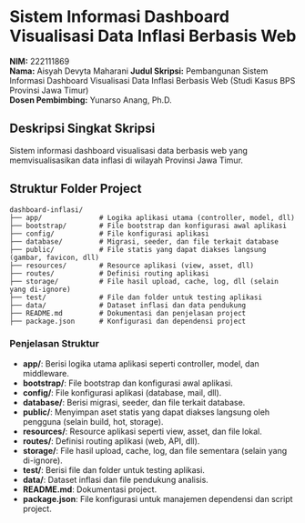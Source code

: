 # Sistem Informasi Dashboard Visualisasi Data Inflasi Berbasis Web

**NIM:** 222111869  
**Nama:** Aisyah Devyta Maharani
**Judul Skripsi:** Pembangunan Sistem Informasi Dashboard Visualisasi Data Inflasi Berbasis Web (Studi Kasus BPS Provinsi Jawa Timur)  
**Dosen Pembimbing:** Yunarso Anang, Ph.D.

## Deskripsi Singkat Skripsi
Sistem informasi dashboard visualisasi data berbasis web yang memvisualisasikan data inflasi di wilayah Provinsi Jawa Timur.

## Struktur Folder Project

```
dashboard-inflasi/
├── app/              # Logika aplikasi utama (controller, model, dll)
├── bootstrap/        # File bootstrap dan konfigurasi awal aplikasi
├── config/           # File konfigurasi aplikasi
├── database/         # Migrasi, seeder, dan file terkait database
├── public/           # File statis yang dapat diakses langsung (gambar, favicon, dll)
├── resources/        # Resource aplikasi (view, asset, dll)
├── routes/           # Definisi routing aplikasi
├── storage/          # File hasil upload, cache, log, dll (selain yang di-ignore)
├── test/             # File dan folder untuk testing aplikasi
├── data/             # Dataset inflasi dan data pendukung
├── README.md         # Dokumentasi dan penjelasan project
├── package.json      # Konfigurasi dan dependensi project
```

### Penjelasan Struktur
- **app/**: Berisi logika utama aplikasi seperti controller, model, dan middleware.
- **bootstrap/**: File bootstrap dan konfigurasi awal aplikasi.
- **config/**: File konfigurasi aplikasi (database, mail, dll).
- **database/**: Berisi migrasi, seeder, dan file terkait database.
- **public/**: Menyimpan aset statis yang dapat diakses langsung oleh pengguna (selain build, hot, storage).
- **resources/**: Resource aplikasi seperti view, asset, dan file lokal.
- **routes/**: Definisi routing aplikasi (web, API, dll).
- **storage/**: File hasil upload, cache, log, dan file sementara (selain yang di-ignore).
- **test/**: Berisi file dan folder untuk testing aplikasi.
- **data/**: Dataset inflasi dan file pendukung analisis.
- **README.md**: Dokumentasi project.
- **package.json**: File konfigurasi untuk manajemen dependensi dan script project.
